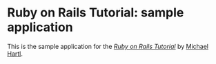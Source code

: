 # Ruby on Rails Tutorial: sample application

This is the sample application for the
[*Ruby on Rails Tutorial*](http://railstutorial.org/)
by [Michael Hartl](http://michaelhartl.com/).
